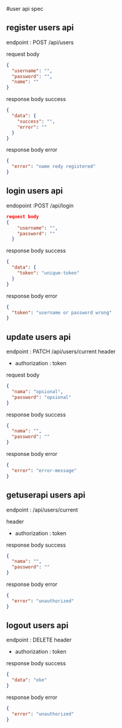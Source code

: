 #user api spec

## register users api

endpoint : POST /api/users

request body

```json
{
  "username": "",
  "password": "",
  "name": ""
}
```

response body success

```json
{
  "data": {
    "success": "",
    "error": ""
  }
}
```

response body error

```json
{
  "error": "name redy registered"
}
```

## login users api

endopoint :POST /api/login

```json
request body
{
    "username": "",
    "password": ""
  }
```

response body success

```json
{
  "data": {
    "token": "unique-token"
  }
}
```

response body error

```json
{
  "token": "username or password wrong"
}
```

## update users api

endpoint : PATCH /api/users/current
header

- authorization : token

request body

```json
{
  "nama": "opsional",
  "password": "opsional"
}
```

response body success

```json
{
  "nama": "",
  "password": ""
}
```

response body error

```json
{
  "error": "error-message"
}
```

## getuserapi users api

endpoint : /api/users/current

header

- authorization : token

response body success

```json
{
  "nama": "",
  "password": ""
}
```

response body error

```json
{
  "error": "unauthorized"
}
```

## logout users api

endpoint : DELETE
header

- authorization : token

response body success

```json
{
  "data": "oke"
}
```

response body error

```json
{
  "error": "unauthorized"
}
```
